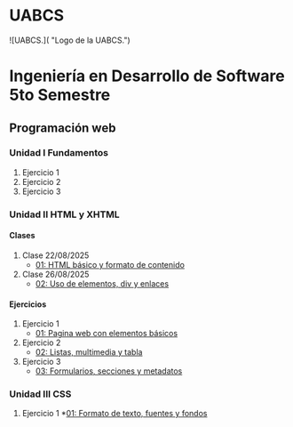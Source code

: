 # UABCS
![UABCS.]( "Logo de la UABCS.")
# Ingeniería en Desarrollo de Software 5to Semestre

## Programación web



### Unidad I Fundamentos
1. Ejercicio 1
2. Ejercicio 2
3. Ejercicio 3

### Unidad II HTML y XHTML
#### Clases
1. Clase 22/08/2025
    * [01: HTML básico y formato de contenido](/01_formato_texto/index.html)
2. Clase 26/08/2025
    * [02: Uso de elementos, div y enlaces](/02_div-enlaces/index.html)
#### Ejercicios
1. Ejercicio 1
    * [01: Pagina web con elementos básicos](/Ejercicios/01_Página_web_con_elementos_básicos.html)
2. Ejercicio 2
    * [02: Listas, multimedia y tabla](/Ejercicios/02_listas,multimedia_tablas.html)
3. Ejercicio 3
    * [03: Formularios, secciones y metadatos](/Ejercicios/03_Formularios_secciones_metadatos.html)
### Unidad III CSS
1. Ejercicio 1
    *[01: Formato de texto, fuentes y fondos](/Ejercicios/Unidad%202/01_Formatos_de_texto,colores,bordes.html)